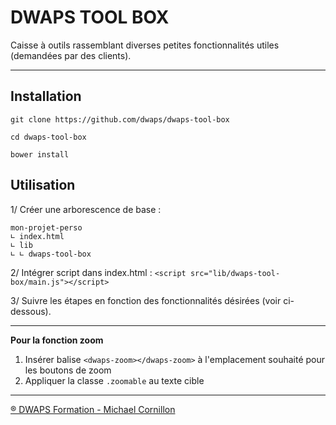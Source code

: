# DWAPS TOOL BOX
Caisse à outils rassemblant diverses petites fonctionnalités utiles (demandées par des clients).

---

## Installation
`git clone https://github.com/dwaps/dwaps-tool-box`

`cd dwaps-tool-box`

`bower install`

## Utilisation
1/ Créer une arborescence de base :
	
	mon-projet-perso
	∟ index.html
	∟ lib
	∟ ∟ dwaps-tool-box

2/ Intégrer script dans index.html : `<script src="lib/dwaps-tool-box/main.js"></script>`

3/ Suivre les étapes en fonction des fonctionnalités désirées (voir ci-dessous).

---

**Pour la fonction zoom**

1. Insérer balise `<dwaps-zoom></dwaps-zoom>` à l'emplacement souhaité pour les boutons de zoom
2. Appliquer la classe `.zoomable` au texte cible

---

[® DWAPS Formation - Michael Cornillon](http://dwaps.fr "DWAPS")
